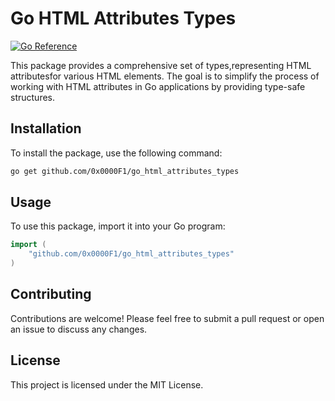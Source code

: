 # Go HTML Attributes Types

[![Go Reference](https://pkg.go.dev/badge/github.com/0x0000F1/go_html_attributes_types.svg)](https://pkg.go.dev/github.com/0x0000F1/go_html_attributes_types)

This package provides a comprehensive set of types,representing HTML attributesfor various HTML elements.
The goal is to simplify the process of working with HTML attributes in Go applications by providing type-safe structures.

## Installation

To install the package, use the following command:

```sh
go get github.com/0x0000F1/go_html_attributes_types
```
## Usage

To use this package, import it into your Go program:

```go
import (
    "github.com/0x0000F1/go_html_attributes_types"
)
```
## Contributing

Contributions are welcome! Please feel free to submit a pull request or open an issue to discuss any changes.

## License

This project is licensed under the MIT License.
